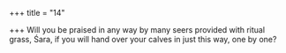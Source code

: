 +++
title = "14"

+++
Will you be praised in any way by many seers provided with ritual grass, Śara, if you will hand over your calves in just this way, one by one?  